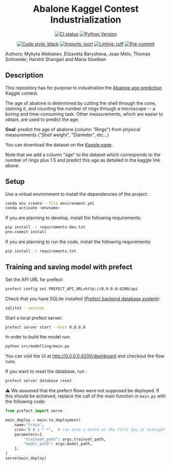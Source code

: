 <div align="center">

# Abalone Kaggel Contest Industrialization

[![CI status](https://github.com/artefactory/xhec-mlops-project-student/actions/workflows/ci.yaml/badge.svg)](https://github.com/artefactory/xhec-mlops-project-student/actions/workflows/ci.yaml?query=branch%3Amaster)
[![Python Version](https://img.shields.io/badge/python-3.9%20%7C%203.10-blue.svg)]()

[![Code style: black](https://img.shields.io/badge/code%20style-black-000000.svg)](https://github.com/psf/black)
[![Imports: isort](https://img.shields.io/badge/%20imports-isort-%231674b1?style=flat&labelColor=ef8336)](https://pycqa.github.io/isort/)
[![Linting: ruff](https://img.shields.io/endpoint?url=https://raw.githubusercontent.com/charliermarsh/ruff/main/assets/badge/v2.json)](https://github.com/astral-sh/ruff)
[![Pre-commit](https://img.shields.io/badge/pre--commit-enabled-informational?logo=pre-commit&logoColor=white)](https://github.com/artefactory/xhec-mlops-project-student/blob/main/.pre-commit-config.yaml)
</div>

Authors: Mykyta Alekseiev, Elizaveta Barysheva, Joao Melo, Thomas Schneider, Harshit Shangari and Maria Stoelben

## Description

This repository has for purpose to industrialize the [Abalone age prediction](https://www.kaggle.com/datasets/rodolfomendes/abalone-dataset) Kaggle contest.

The age of abalone is determined by cutting the shell through the cone, staining it, and counting the number of rings through a microscope -- a boring and time-consuming task. Other measurements, which are easier to obtain, are used to predict the age.

**Goal**: predict the age of abalone (column "Rings") from physical measurements ("Shell weight", "Diameter", etc...)

You can download the dataset on the [Kaggle page](https://www.kaggle.com/datasets/rodolfomendes/abalone-dataset).

Note that we add a column "age" to the dataset which corresponds to the number of rings plus 1.5 and predict this age as detailed in the kaggle link above.

## Setup

Use a virtual environment to install the dependencies of the project:
```bash
conda env create --file environment.yml
conda activate <envname>
```

If you are planning to develop, install the following requirements:
```bash
pip install -r requirements-dev.txt
pre-commit install
```

If you are planning to run the code, install the following requirements:
```bash
pip install -r requirements.txt
```

## Training and saving model with prefect
Set the API URL for prefect:
```bash
prefect config set PREFECT_API_URL=http://0.0.0.0:4200/api
```
Check that you have SQLite installed ([Prefect backend database system](https://docs.prefect.io/2.13.7/getting-started/installation/#external-requirements)):
```bash
sqlite3 --version
```

Start a local prefect server:
```bash
prefect server start --host 0.0.0.0
```

In order to build the model run:
```bash
python src/modelling/main.py
```

You can visit the UI at http://0.0.0.0:4200/dashboard and checkout the flow runs.

If you want to reset the database, run :
```bash
prefect server database reset
```

:warning: We assumed that the prefect flows were not supposed be deployed. If this should be achieved, replace the call of the main function in `main.py` with the following code:
```python
from prefect import serve

main_deploy = main.to_deployment(
    name="train",
    cron="0 0 1 * *",  # run once a month on the first day at midnight
    parameters={
        "trainset_path": args.trainset_path,
        "model_path": args.model_path,
    },
)
serve(main_deploy)
```
